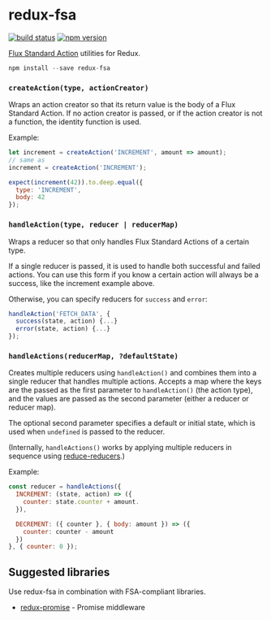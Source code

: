 redux-fsa
=========

[![build status](https://img.shields.io/travis/acdlite/redux-fsa/master.svg?style=flat-square)](https://travis-ci.org/acdlite/redux-fsa)
[![npm version](https://img.shields.io/npm/v/redux-fsa.svg?style=flat-square)](https://www.npmjs.com/package/redux-fsa)

[Flux Standard Action](https://github.com/acdlite/flux-standard-action) utilities for Redux.

```js
npm install --save redux-fsa
```

### `createAction(type, actionCreator)`

Wraps an action creator so that its return value is the body of a Flux Standard Action. If no action creator is passed, or if the action creator is not a function, the identity function is used.

Example:

```js
let increment = createAction('INCREMENT', amount => amount);
// same as
increment = createAction('INCREMENT');

expect(increment(42)).to.deep.equal({
  type: 'INCREMENT',
  body: 42
});
```

### `handleAction(type, reducer | reducerMap)`

Wraps a reducer so that only handles Flux Standard Actions of a certain type.

If a single reducer is passed, it is used to handle both successful and failed actions. You can use this form if you know a certain action will always be a success, like the increment example above.

Otherwise, you can specify reducers for `success` and `error`:

```js
handleAction('FETCH_DATA', {
  success(state, action) {...}
  error(state, action) {...}
});
```

### `handleActions(reducerMap, ?defaultState)`

Creates multiple reducers using `handleAction()` and combines them into a single reducer that handles multiple actions. Accepts a map where the keys are the passed as the first parameter to `handleAction()` (the action type), and the values are passed as the second parameter (either a reducer or reducer map).

The optional second parameter specifies a default or initial state, which is used when `undefined` is passed to the reducer.

(Internally, `handleActions()` works by applying multiple reducers in sequence using [reduce-reducers](https://github.com/acdlite/reduce-reducers).)

Example:

```js
const reducer = handleActions({
  INCREMENT: (state, action) => ({
    counter: state.counter + amount.
  }),

  DECREMENT: ({ counter }, { body: amount }) => ({
    counter: counter - amount
  })
}, { counter: 0 });
```

## Suggested libraries

Use redux-fsa in combination with FSA-compliant libraries.

- [redux-promise](https://github.com/acdlite/redux-promise) - Promise middleware
